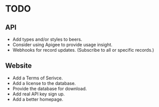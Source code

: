 # TODO

## API

* Add types and/or styles to beers.
* Consider using Apigee to provide usage insight.
* Webhooks for record updates. (Subscribe to all or specific records.)

## Website

* Add a Terms of Serivce.
* Add a license to the database.
* Provide the database for download.
* Add real API key sign up.
* Add a better homepage.
